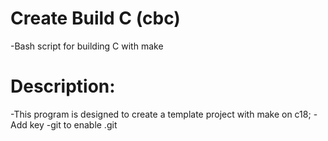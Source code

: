 # Create Build C (cbc)
 -Bash script for building C with make
# Description: 
 -This program is designed to create a template project with make on c18;
 -Add key -git to enable .git

